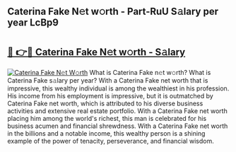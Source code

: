 ## Caterina Fake N𝚎t w𝚘rth - Part-RuU S𝚊lary per year LcBp9

# <h2><a href="http://gc1iehg.nevu.top/?p=Caterina+Fake">🔗 👉🔴 Caterina Fake N𝚎t w𝚘rth - S𝚊lary</a></h2>

[![Caterina Fake N𝚎t W𝚘rth](https://i.imgur.com/Oavwk0R.jpeg)](http://gc1iehg.nevu.top/?p=Caterina+Fake)
What is Caterina Fake n𝚎t w𝚘rth? What is Caterina Fake s𝚊lary per year?
With a Caterina Fake net worth that is impressive, this wealthy individual is among the wealthiest in his profession. His income from his employment is impressive, but it is outmatched by Caterina Fake net worth, which is attributed to his diverse business activities and extensive real estate portfolio. With a Caterina Fake net worth placing him among the world's richest, this man is celebrated for his business acumen and financial shrewdness. With a Caterina Fake net worth in the billions and a notable income, this wealthy person is a shining example of the power of tenacity, perseverance, and financial wisdom.

